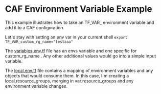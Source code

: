 # CAF Environment Variable Example

This example illustrates how to take an TF_VAR_ environment variable and add it to a CAF configuration.

Let's stay with setting an env var in your current shell `export TF_VAR_custom_rg_name="testaaa"`

The [variables.env.tf](variables.env.tf) file has an envs variable and one specific for custom_rg_name . Any other additional values would go into a simple input variable.

The [local.env.tf](local.env.tf) file contains a mapping of environment variables and any objects that would consume them. In this case, I'm creating a 
local.resource_groups, merging in var.resource_groups and any environment variable changes.
